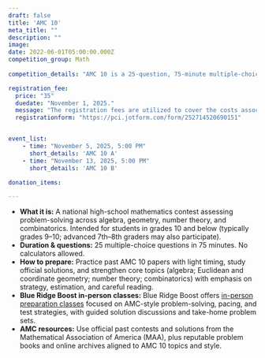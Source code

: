 ```yaml
---
draft: false
title: 'AMC 10'
meta_title: ""
description: ""
image: 
date: 2022-06-01T05:00:00.000Z
competition_group: Math
  
competition_details: "AMC 10 is a 25-question, 75-minute multiple-choice math contest covering high school algebra, geometry, number theory, and combinatorics. It’s intended for students in grades 10 and below (typically grades 9–10; strong 7th–8th graders may also participate)."

registration_fee:
  price: "35"
  duedate: "November 1, 2025."
  message: "The registration fees are utilized to cover the costs associated with team registration with Mathematical Association of America and the administrative tasks required to manage the contest."
  registrationform: "https://pci.jotform.com/form/252714520690151"


event_list: 
    - time: "November 5, 2025, 5:00 PM"
      short_details: 'AMC 10 A'
    - time: "November 13, 2025, 5:00 PM"
      short_details: 'AMC 10 B'

donation_items: 

---
```


<section class="amc10-overview">
  <ul>
    <li><strong>What it is:</strong> A national high-school mathematics contest assessing problem-solving across algebra, geometry, number theory, and combinatorics. Intended for students in grades 10 and below (typically grades 9–10; advanced 7th–8th graders may also participate).</li>
    <li><strong>Duration & questions:</strong> 25 multiple-choice questions in 75 minutes. No calculators allowed.</li>
    <li><strong>How to prepare:</strong> Practice past AMC 10 papers with light timing, study official solutions, and strengthen core topics (algebra; Euclidean and coordinate geometry; number theory; combinatorics) with emphasis on strategy, estimation, and careful reading.</li>
    <li><strong>Blue Ridge Boost in-person classes:</strong> Blue Ridge Boost offers
      <a href="https://blueridgeboost.com/classes/math/">in-person preparation classes</a>
      focused on AMC-style problem-solving, pacing, and test strategies, with guided solution discussions and take-home problem sets.
    </li>
    <li><strong>AMC resources:</strong> Use official past contests and solutions from the Mathematical Association of America (MAA), plus reputable problem books and online archives aligned to AMC 10 topics and style.</li>
  </ul>
</section>